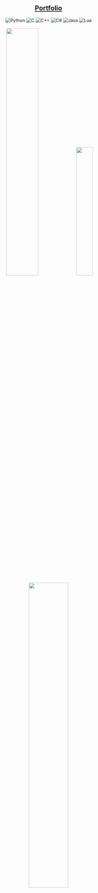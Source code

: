 <div align="center">
     <h2><a href="https://denizisikli.netlify.app">Portfolio</a></h2>
</div>

<div align="center">  
    <img src="https://img.shields.io/badge/python-3670A0?style=for-the-badge&logo=python&logoColor=ffdd54" alt="Python">
    <img src="https://img.shields.io/badge/c-%2300599C.svg?style=for-the-badge&logo=c&logoColor=white" alt="C">
    <img src="https://img.shields.io/badge/c++-%2300599C.svg?style=for-the-badge&logo=c%2B%2B&logoColor=white" alt="C++">
    <img src="https://img.shields.io/badge/c%23-%23239120.svg?style=for-the-badge&logo=csharp&logoColor=white" alt="C#">
    <img src="https://img.shields.io/badge/java-%23ED8B00.svg?style=for-the-badge&logo=openjdk&logoColor=white" alt="Java">
    <img src="https://img.shields.io/badge/lua-%232C2D72.svg?style=for-the-badge&logo=lua&logoColor=white" alt="Lua"><br/><br/>
    <img width="45%" height="auto" src="https://github-readme-streak-stats.herokuapp.com/?user=DenizIsikli&theme=blue-green&hide_border=false">
    <img width="32.4%" height="auto" src="https://github-readme-stats.vercel.app/api/top-langs/?username=DenizIsikli&theme=blue-green&hide_border=false&include_all_commits=true&count_private=true&layout=compact"><br><br>
    <img src="bb.gif" width="50%" height="auto">
</div>
